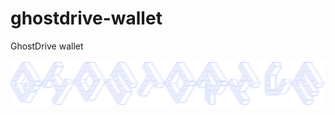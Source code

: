 # ghostdrive-wallet
GhostDrive wallet

<img src="https://github.com/reneDescartess/ghostdrive-wallet/blob/main/GhostDrive%20(2).png"/>
